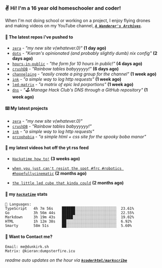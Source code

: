 ### ✌️ Hi! I'm a 16 year old homeschooler and coder!

When I'm not doing school or working on a project, I enjoy flying drones and making videos on my YouTube channel, [**_`A Wanderer's Archives`_**](https://youtube.com/@wanderer.archives).

#### 👷 The latest repos i've pushed to

- [`zera`](https://github.com/kcoderhtml/zera) - _"my new site v(whatever.0)"_ **(1 day ago)**
- [`dots`](https://github.com/kcoderhtml/dots) - _"Kieran's opinionated (and probably slightly dumb) nix config"_ **(2 days ago)**
- [`hours-in-public`](https://github.com/kcoderhtml/hours-in-public) - _"the form for 10 hours in public!"_ **(4 days ago)**
- [`crushDB`](https://github.com/kcoderhtml/crushDB) - _"Rainbow tables babyyyyyy!"_ **(6 days ago)**
- [`channelping`](https://github.com/kcoderhtml/channelping) - _"easily create a ping group for the channel"_ **(1 week ago)**
- [`ink`](https://github.com/kcoderhtml/ink) - _"a simple way to log http requests"_ **(1 week ago)**
- [`led-matrix`](https://github.com/kcoderhtml/led-matrix) - _"a matrix of epic led porportions"_ **(1 week ago)**
- [`dns`](https://github.com/hackclub/dns) - _"🕹 Manage Hack Club's DNS through a GitHub repository"_ **(1 week ago)**

#### ⌨️ My latest projects

- [`zera`](https://github.com/kcoderhtml/zera) - _"my new site v(whatever.0)"_
- [`crushDB`](https://github.com/kcoderhtml/crushDB) - _"Rainbow tables babyyyyyy!"_
- [`ink`](https://github.com/kcoderhtml/ink) - _"a simple way to log http requests"_
- [`orcophobia`](https://github.com/kcoderhtml/orcophobia) - _"a simple html + css site for the spooky boba manor"_

#### 🍿 my latest videos hot off the yt rss feed

- [`Hackatime how to!`](https://www.youtube.com/watch?v=eKoD9yyr1To) **(3 weeks ago)**

- [`when you just can't resist the spot #frc #robotics #hopefullycinematic`](https://www.youtube.com/watch?v=Y7SZ_TDleGM) **(2 months ago)**

- [`the little led cube that kinda could`](https://www.youtube.com/watch?v=um7v7Y04vGw) **(2 months ago)**



#### 📡 my [_`hackatime`_](https://waka.hackclub.com) stats

```text
💾 Languages:
TypeScript   4h 7m 56s    ██████░░░░░░░░░░░░░░░░░░░  23.61%
Go           3h 56m 44s   ██████░░░░░░░░░░░░░░░░░░░  22.55%
Markdown     3h 19m 43s   █████░░░░░░░░░░░░░░░░░░░░  19.02%
HTML         1h 12m 38s   ██░░░░░░░░░░░░░░░░░░░░░░░  6.92%
Smarty       58m 51s      ██░░░░░░░░░░░░░░░░░░░░░░░  5.60%
```

#### 📮 Want to Contact me?

```text
Email: me@dunkirk.sh
Matrix: @kieran:dumpsterfire.icu
```

_readme auto updates on the hour via [**`kcoderhtml/markscribe`**](https://github.com/kcoderhtml/markscribe)_